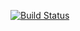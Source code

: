 [![Build Status](https://travis-ci.org/jeremybanks/mod-monitor.svg)](https://travis-ci.org/jeremybanks/mod-monitor)
 
